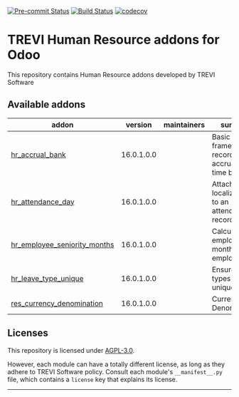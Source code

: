 
<!-- /!\ Non OCA Context : Set here the badge of your runbot / runboat instance. -->
[![Pre-commit Status](https://github.com/trevi-software/trevi-hr/actions/workflows/pre-commit.yml/badge.svg?branch=16.0)](https://github.com/trevi-software/trevi-hr/actions/workflows/pre-commit.yml?query=branch%3A16.0)
[![Build Status](https://github.com/trevi-software/trevi-hr/actions/workflows/test.yml/badge.svg?branch=16.0)](https://github.com/trevi-software/trevi-hr/actions/workflows/test.yml?query=branch%3A16.0)
[![codecov](https://codecov.io/gh/trevi-software/trevi-hr/branch/16.0/graph/badge.svg)](https://codecov.io/gh/trevi-software/trevi-hr)
<!-- /!\ Non OCA Context : Set here the badge of your translation instance. -->

<!-- /!\ do not modify above this line -->

# TREVI Human Resource addons for Odoo

This repository contains Human Resource addons developed by TREVI Software

<!-- /!\ do not modify below this line -->

<!-- prettier-ignore-start -->

[//]: # (addons)

Available addons
----------------
addon | version | maintainers | summary
--- | --- | --- | ---
[hr_accrual_bank](hr_accrual_bank/) | 16.0.1.0.0 |  | Basic framework for recording accruals to a time bank
[hr_attendance_day](hr_attendance_day/) | 16.0.1.0.0 |  | Attach a localized date to an attendace record
[hr_employee_seniority_months](hr_employee_seniority_months/) | 16.0.1.0.0 |  | Calculate an employee's months of employment
[hr_leave_type_unique](hr_leave_type_unique/) | 16.0.1.0.0 |  | Ensure leave types are unique
[res_currency_denomination](res_currency_denomination/) | 16.0.1.0.0 |  | Currency Denominations

[//]: # (end addons)

<!-- prettier-ignore-end -->

## Licenses

This repository is licensed under [AGPL-3.0](LICENSE).

However, each module can have a totally different license, as long as they adhere to TREVI Software
policy. Consult each module's `__manifest__.py` file, which contains a `license` key
that explains its license.

----
<!-- /!\ Non OCA Context : Set here the full description of your organization. -->
